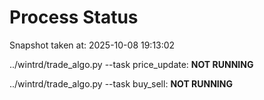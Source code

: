 # Process Status

Snapshot taken at: 2025-10-08 19:13:02

../wintrd/trade_algo.py --task price_update: **NOT RUNNING**

../wintrd/trade_algo.py --task buy_sell: **NOT RUNNING**

